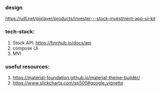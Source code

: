 ### design

https://ui8.net/pixlayer/products/invester---stock-investment-app-ui-kit

### tech-stack:
1. Stock API: https://finnhub.io/docs/api
2. compose UI
3. MVI

### useful resources:
1. https://material-foundation.github.io/material-theme-builder/
2. https://www.slickcharts.com/sp500#google_vignette
